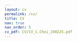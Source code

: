 ```yaml
---
layout: cv
permalink: /cv/
title: CV
nav: true
nav_order: 5
cv_pdf: CV/CV_C.Choi_240225.pdf
---
```

